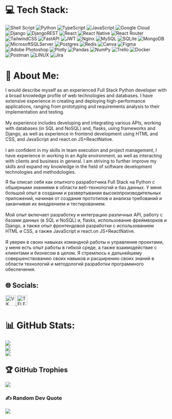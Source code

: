 # 💻 Tech Stack:
![Shell Script](https://img.shields.io/badge/shell_script-%23121011.svg?style=for-the-badge&logo=gnu-bash&logoColor=white) ![Python](https://img.shields.io/badge/python-3670A0?style=for-the-badge&logo=python&logoColor=ffdd54) ![TypeScript](https://img.shields.io/badge/typescript-%23007ACC.svg?style=for-the-badge&logo=typescript&logoColor=white) ![JavaScript](https://img.shields.io/badge/javascript-%23323330.svg?style=for-the-badge&logo=javascript&logoColor=%23F7DF1E) ![Google Cloud](https://img.shields.io/badge/Google%20Cloud-%234285F4.svg?style=for-the-badge&logo=google-cloud&logoColor=white) ![Django](https://img.shields.io/badge/django-%23092E20.svg?style=for-the-badge&logo=django&logoColor=white) ![DjangoREST](https://img.shields.io/badge/DJANGO-REST-ff1709?style=for-the-badge&logo=django&logoColor=white&color=ff1709&labelColor=gray) ![React](https://img.shields.io/badge/react-%2320232a.svg?style=for-the-badge&logo=react&logoColor=%2361DAFB) ![React Native](https://img.shields.io/badge/react_native-%2320232a.svg?style=for-the-badge&logo=react&logoColor=%2361DAFB) ![React Router](https://img.shields.io/badge/React_Router-CA4245?style=for-the-badge&logo=react-router&logoColor=white) ![TailwindCSS](https://img.shields.io/badge/tailwindcss-%2338B2AC.svg?style=for-the-badge&logo=tailwind-css&logoColor=white) ![FastAPI](https://img.shields.io/badge/FastAPI-005571?style=for-the-badge&logo=fastapi) ![JWT](https://img.shields.io/badge/JWT-black?style=for-the-badge&logo=JSON%20web%20tokens) ![Nginx](https://img.shields.io/badge/nginx-%23009639.svg?style=for-the-badge&logo=nginx&logoColor=white) ![MySQL](https://img.shields.io/badge/mysql-%2300f.svg?style=for-the-badge&logo=mysql&logoColor=white) ![SQLite](https://img.shields.io/badge/sqlite-%2307405e.svg?style=for-the-badge&logo=sqlite&logoColor=white) ![MongoDB](https://img.shields.io/badge/MongoDB-%234ea94b.svg?style=for-the-badge&logo=mongodb&logoColor=white) ![MicrosoftSQLServer](https://img.shields.io/badge/Microsoft%20SQL%20Sever-CC2927?style=for-the-badge&logo=microsoft%20sql%20server&logoColor=white) ![Postgres](https://img.shields.io/badge/postgres-%23316192.svg?style=for-the-badge&logo=postgresql&logoColor=white) ![Redis](https://img.shields.io/badge/redis-%23DD0031.svg?style=for-the-badge&logo=redis&logoColor=white) ![Canva](https://img.shields.io/badge/Canva-%2300C4CC.svg?style=for-the-badge&logo=Canva&logoColor=white) 	![Figma](https://img.shields.io/badge/figma-%23F24E1E.svg?style=for-the-badge&logo=figma&logoColor=white) ![Adobe Photoshop](https://img.shields.io/badge/adobephotoshop-%2331A8FF.svg?style=for-the-badge&logo=adobephotoshop&logoColor=white) ![Plotly](https://img.shields.io/badge/Plotly-%233F4F75.svg?style=for-the-badge&logo=plotly&logoColor=white) ![Pandas](https://img.shields.io/badge/pandas-%23150458.svg?style=for-the-badge&logo=pandas&logoColor=white) ![NumPy](https://img.shields.io/badge/numpy-%23013243.svg?style=for-the-badge&logo=numpy&logoColor=white) ![Trello](https://img.shields.io/badge/Trello-%23026AA7.svg?style=for-the-badge&logo=Trello&logoColor=white) ![Docker](https://img.shields.io/badge/docker-%230db7ed.svg?style=for-the-badge&logo=docker&logoColor=white) ![Postman](https://img.shields.io/badge/Postman-FF6C37?style=for-the-badge&logo=postman&logoColor=white) ![LINUX](https://img.shields.io/badge/Linux-FCC624?style=for-the-badge&logo=linux&logoColor=black) ![Jira](https://img.shields.io/badge/jira-%230A0FFF.svg?style=for-the-badge&logo=jira&logoColor=white)
# 💫 About Me:
I would describe myself as an experienced Full Stack Python developer with a broad knowledge profile of web technologies and databases. I have extensive experience in creating and deploying high-performance applications, ranging from prototyping and requirements analysis to their implementation and testing.<br><br>My experience includes developing and integrating various APIs, working with databases (in SQL and NoSQL) and, flasks, using frameworks and Django, as well as experience in frontend development using HTML and CSS, and JavaScript and react.on JS+ReactNative.<br><br>I am confident in my skills in team execution and project management, I have experience in working in an Agile environment, as well as interacting with clients and business in general. I am striving to further improve my skills and expand my knowledge in the field of software development technologies and methodologies.

Я бы описал себя как опытного разработчика Full Stack на Python с обширными знаниями в области веб-технологий и баз данных. У меня большой опыт в создании и развертывании высокопроизводительных приложений, начиная от создания прототипов и анализа требований и заканчивая их внедрением и тестированием.<br><br>Мой опыт включает разработку и интеграцию различных API, работу с базами данных (в SQL и NoSQL) и, flasks, использование фреймворков и Django, а также опыт фронтендовой разработки с использованием HTML и CSS, а также JavaScript и react.on JS+ReactNative.<br><br>Я уверен в своих навыках командной работы и управления проектами, у меня есть опыт работы в гибкой среде, а также взаимодействие с клиентами и бизнесом в целом. Я стремлюсь к дальнейшему совершенствованию своих навыков и расширению своих знаний в области технологий и методологий разработки программного обеспечения.

## 🌐 Socials:
<a href="https://vk.com/official.mi4ka">
  <img src="https://cdn.icon-icons.com/icons2/1753/PNG/512/iconfinder-social-media-applications-32vk-4102593_113806.png" alt="VK" width="32" height="32">
</a>
<a href="https://web.telegram.org/k/#@off_mi4ka">
  <img src="https://cdn.icon-icons.com/icons2/923/PNG/256/telegram_icon-icons.com_72055.png" alt="TELEGRAM" width="32" height="32">
</a>




# 📊 GitHub Stats:
![](https://github-readme-stats.vercel.app/api?username=SiberMix&theme=radical&hide_border=false&include_all_commits=false&count_private=false)<br/>
![](https://github-readme-streak-stats.herokuapp.com/?user=SiberMix&theme=radical&hide_border=false)<br/>
![](https://github-readme-stats.vercel.app/api/top-langs/?username=SiberMix&theme=radical&hide_border=false&include_all_commits=false&count_private=false&layout=compact)

## 🏆 GitHub Trophies
![](https://github-profile-trophy.vercel.app/?username=SiberMix&theme=radical&no-frame=false&no-bg=false&margin-w=4)

### ✍️ Random Dev Quote
![](https://quotes-github-readme.vercel.app/api?type=horizontal&theme=radical)

